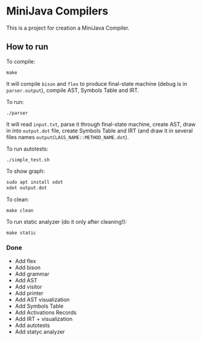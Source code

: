 # MiniJava Compilers

This is a project for creation a MiniJava Compiler.


## How to run
To compile:
```
make
```
It will compile `bison` and `flex` to produce final-state machine (debug is in `parser.output`), compile AST, Symbols Table and IRT.

To run:
```
./parser
```

It will read `input.txt`, parse it through final-state machine, create AST, draw in into `output.dot` file, create Symbols Table and IRT (and draw it in several files names `outputCLASS_NAME::METHOD_NAME.dot`).

To run autotests:
```
./simple_test.sh
```

To show graph: <br />
```asm
sudo apt install xdot
xdot output.dot
```

To clean:
```
make clean
```

To run static analyzer (do it only after cleaning!):
```
make static
```


### Done
* Add flex
* Add bison
* Add grammar
* Add AST
* Add visitor
* Add printer
* Add AST visualization
* Add Symbols Table
* Add Activations Records
* Add IRT + visualization
* Add autotests
* Add statyc analyzer

